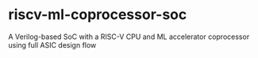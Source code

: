 # riscv-ml-coprocessor-soc
A Verilog-based SoC with a RISC-V CPU and ML accelerator coprocessor using full ASIC design flow
